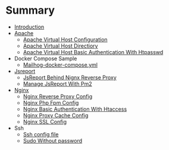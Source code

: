 # Summary

* [Introduction](README.md)
* [Apache](apache.md)
  * [Apache Virtual Host Configuration ](apache/apache-virtual-host-configuration.md)
  * [Apache Virtual Host Directiory](apache/apache-virtual-host-directiory.md)
  * [Apache Virtual Host Basic Authentication With Htpasswd](apache/apache-basic-authentication-with-htpasswd.md)
* Docker Compose Sample
  * [Mailhog-docker-compose.yml](maihog.md)
* [Jsreport](jsreport.md)
  * [JsReport Behind Nignx Reverse Proxy](jsreport-behind-nignx-reverse-proxy.md)
  * [Manage JsReport With Pm2](manage-jsreport-with-pm2.md)
* [Nginx](nginx.md)
  * [Nginx Reverse Proxy Config](nginx/nginx-reverse-proxy-config.md)
  * [Nginx Php Fpm Config](nginx/nginx-php-fpm-config.md)
  * [Nginx Basic Authentication With Htaccess](nginx/nginx-basic-authentication-with-htaccess.md)
  * [Nginx Proxy Cache Config  ](nginx/nginx-cache-config.md)
  * [Nginx SSL Config](nginx/nginx-ssl-config.md)
* Ssh
  * [Ssh config file](ssh-config-file.md)
  * [Sudo Without password](ssh-without-sudo-passwd.md)

